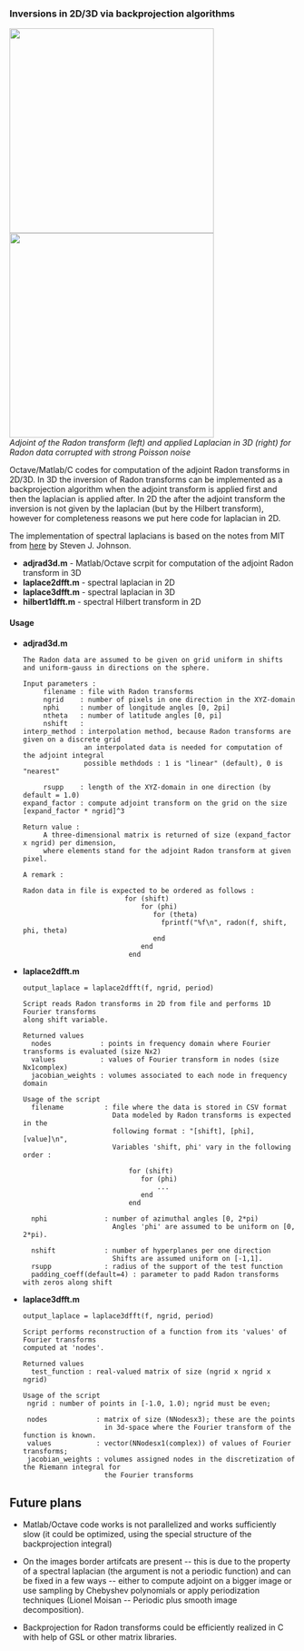 ### Inversions in 2D/3D via backprojection algorithms

<p float="center"> 
  <img src="https://github.com/fedor-goncharov/Weighted-ray-Radon-transforms-in-3D/blob/master/pictures/backprojectionv1.png" width="360" />
  <img src="https://github.com/fedor-goncharov/Weighted-ray-Radon-transforms-in-3D/blob/master/pictures/backprojectionv0.png" width="360" />
  <br>
  <em> Adjoint of the Radon transform (left) and applied Laplacian in 3D (right) for Radon data corrupted with strong Poisson noise </em>
</p>


Octave/Matlab/C codes for computation of the adjoint Radon transforms in 2D/3D. In 3D the inversion of Radon transforms 
can be implemented as a backprojection algorithm when the adjoint transform is applied first and then the laplacian is applied after. In 2D the after the adjoint transform the inversion is not given by the laplacian (but by the Hilbert transform), however 
for completeness reasons we put here code for laplacian in 2D. 

The implementation of spectral laplacians is based on the notes from MIT from [here](https://math.mit.edu/~stevenj/fft-deriv.pdf) by Steven J. Johnson. 


  * **adjrad3d.m** - Matlab/Octave scrpit for computation of the adjoint Radon transform in 3D
  * **laplace2dfft.m** - spectral laplacian in 2D
  * **laplace3dfft.m** - spectral laplacian in 3D
  * **hilbert1dfft.m** - spectral Hilbert transform in 2D

#### Usage

 * **adjrad3d.m**
 
       The Radon data are assumed to be given on grid uniform in shifts and uniform-gauss in directions on the sphere.

       Input parameters : 
            filename : file with Radon transforms
            ngrid    : number of pixels in one direction in the XYZ-domain
            nphi     : number of longitude angles [0, 2pi]
            ntheta   : number of latitude angles [0, pi]
            nshift   : 
       interp_method : interpolation method, because Radon transforms are given on a discrete grid
                      an interpolated data is needed for computation of the adjoint integral
                      possible methdods : 1 is "linear" (default), 0 is "nearest"
 
            rsupp    : length of the XYZ-domain in one direction (by default = 1.0)
       expand_factor : compute adjoint transform on the grid on the size [expand_factor * ngrid]^3

       Return value : 
            A three-dimensional matrix is returned of size (expand_factor x ngrid) per dimension, 
            where elements stand for the adjoint Radon transform at given pixel.
       
       A remark : 
  
       Radon data in file is expected to be ordered as follows : 
                                for (shift) 
                                    for (phi) 
                                       for (theta)
                                         fprintf("%f\n", radon(f, shift, phi, theta)
                                       end
                                    end
                                 end
                                 
 
 * **laplace2dfft.m**
 
       output_laplace = laplace2dfft(f, ngrid, period)
       
       Script reads Radon transforms in 2D from file and performs 1D Fourier transforms 
       along shift variable. 
       
       Returned values
         nodes            : points in frequency domain where Fourier transforms is evaluated (size Nx2)
         values           : values of Fourier transform in nodes (size Nx1complex)
         jacobian_weights : volumes associated to each node in frequency domain

       Usage of the script
         filename          : file where the data is stored in CSV format
                             Data modeled by Radon transforms is expected in the 
                             following format : "[shift], [phi], [value]\n",
                             Variables 'shift, phi' vary in the following order : 
                 
                                 for (shift) 
                                    for (phi) 
                                        ...
                                    end
                                 end
                                      
         nphi              : number of azimuthal angles [0, 2*pi)
                             Angles 'phi' are assumed to be uniform on [0, 2*pi).

         nshift            : number of hyperplanes per one direction
                             Shifts are assumed uniform on [-1,1].
         rsupp             : radius of the support of the test function
         padding_coeff(default=4) : parameter to padd Radon transforms with zeros along shift
 
 * **laplace3dfft.m**
 
       output_laplace = laplace3dfft(f, ngrid, period)
       
       Script performs reconstruction of a function from its 'values' of Fourier transforms 
       computed at 'nodes'.

       Returned values 
         test_function : real-valued matrix of size (ngrid x ngrid x ngrid)

       Usage of the script
        ngrid : number of points in [-1.0, 1.0); ngrid must be even;
        
        nodes            : matrix of size (NNodesx3); these are the points 
                           in 3d-space where the Fourier transform of the function is known. 
        values           : vector(NNodesx1(complex)) of values of Fourier transforms;
        jacobian_weights : volumes assigned nodes in the discretization of the Riemann integral for 
                           the Fourier transforms
## Future plans

  * Matlab/Octave code works is not parallelized and works sufficiently slow (it could be optimized, using the special 
  structure of the backprojection integral)
  
  * On the images border artifcats are present -- this is due to the property of a spectral laplacian (the argument is 
  not a periodic function) and can be fixed in a few ways -- either to compute adjoint on a bigger image or use sampling 
  by Chebyshev polynomials or apply periodization techniques (Lionel Moisan -- Periodic plus smooth image decomposition).
  
  * Backprojection for Radon transforms could be efficiently realized in C with help of GSL or other matrix libraries. 
